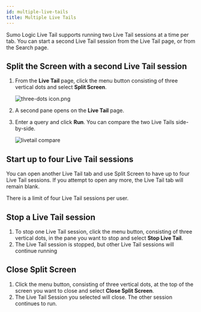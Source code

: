 ```yaml
---
id: multiple-live-tails
title: Multiple Live Tails
---
```



Sumo Logic Live Tail supports running two Live Tail sessions at a time per tab. You can start a second Live Tail session from the Live Tail page, or from the Search page.

## Split the Screen with a second Live Tail session

1. From the **Live Tail** page, click the menu button consisting of three vertical dots and select **Split Screen**.   

    ![three-dots icon.png](/img/search/livetail/three-dots-icon.png)

1. A second pane opens on the **Live Tail** page.
1. Enter a query and click **Run**. You can compare the two Live Tails side-by-side.  

    ![livetail compare](/img/search/livetail/livetail-compare.png)

## Start up to four Live Tail sessions

You can open another Live Tail tab and use Split Screen to have up to four Live Tail sessions. If you attempt to open any more, the Live Tail tab will remain blank.

There is a limit of four Live Tail sessions per user.

## Stop a Live Tail session

1. To stop one Live Tail session, click the menu button, consisting of three vertical dots, in the pane you want to stop and select **Stop Live Tail**.
1. The Live Tail session is stopped, but other Live Tail sessions will continue running

## Close Split Screen

1. Click the menu button, consisting of three vertical dots, at the top of the screen you want to close and select **Close Split Screen**.
1. The Live Tail Session you selected will close. The other session continues to run.
